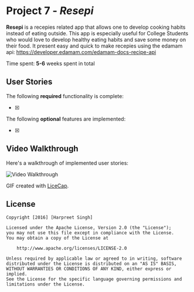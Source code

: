 # Project 7 - *Resepi*

**Resepi** is a recepies related app that allows one to develop cooking habits instead of eating outside. This app is especially useful for College Students who would love to develop healthy eating habits and save some money on their food. It present easy and quick to make recepies using the edamam api: https://developer.edamam.com/edamam-docs-recipe-api

Time spent: **5-6** weeks spent in total

## User Stories

The following **required** functionality is complete:

- [x] 

The following **optional** features are implemented:

- [x] 

## Video Walkthrough 

Here's a walkthrough of implemented user stories:

<img src='https://github.com/hshssingh4/Resepi/blob/master/RevisedResepi.gif' title='Video Walkthrough' width='' alt='Video Walkthrough' />

GIF created with [LiceCap](http://www.cockos.com/licecap/).

## License

    Copyright [2016] [Harpreet Singh]

    Licensed under the Apache License, Version 2.0 (the "License");
    you may not use this file except in compliance with the License.
    You may obtain a copy of the License at

        http://www.apache.org/licenses/LICENSE-2.0

    Unless required by applicable law or agreed to in writing, software
    distributed under the License is distributed on an "AS IS" BASIS,
    WITHOUT WARRANTIES OR CONDITIONS OF ANY KIND, either express or implied.
    See the License for the specific language governing permissions and
    limitations under the License.
